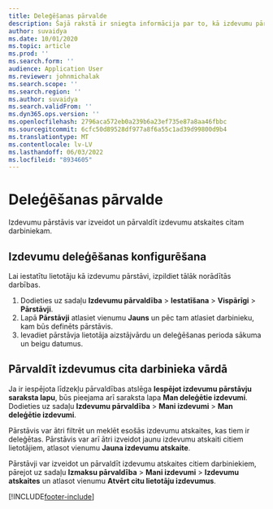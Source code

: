 ```yaml
---
title: Deleģēšanas pārvalde
description: Šajā rakstā ir sniegta informācija par to, kā izdevumu pārstāvis var izveidot un pārvaldīt izdevumu atskaites citam darbiniekam.
author: suvaidya
ms.date: 10/01/2020
ms.topic: article
ms.prod: ''
ms.search.form: ''
audience: Application User
ms.reviewer: johnmichalak
ms.search.scope: ''
ms.search.region: ''
ms.author: suvaidya
ms.search.validFrom: ''
ms.dyn365.ops.version: ''
ms.openlocfilehash: 2796aca572eb0a239b6a23ef735e87a8aa46fbbc
ms.sourcegitcommit: 6cfc50d89528df977a8f6a55c1ad39d99800d9b4
ms.translationtype: MT
ms.contentlocale: lv-LV
ms.lasthandoff: 06/03/2022
ms.locfileid: "8934605"
---
```

# <a name="manage-delegation"></a>Deleģēšanas pārvalde
Izdevumu pārstāvis var izveidot un pārvaldīt izdevumu atskaites citam darbiniekam.

## <a name="configuring-expense-delegation"></a>Izdevumu deleģēšanas konfigurēšana

Lai iestatītu lietotāju kā izdevumu pārstāvi, izpildiet tālāk norādītās darbības. 
1. Dodieties uz sadaļu **Izdevumu pārvaldība** > **Iestatīšana** > **Vispārīgi** > **Pārstāvji**. 
2. Lapā **Pārstāvji** atlasiet vienumu **Jauns** un pēc tam atlasiet darbinieku, kam būs definēts pārstāvis. 
3. Ievadiet pārstāvja lietotāja aizstājvārdu un deleģēšanas perioda sākuma un beigu datumus.

## <a name="manage-expenses-on-behalf-of-another-employee"></a>Pārvaldīt izdevumus cita darbinieka vārdā

Ja ir iespējota līdzekļu pārvaldības atslēga **Iespējot izdevumu pārstāvju saraksta lapu**, būs pieejama arī saraksta lapa **Man deleģētie izdevumi**. Dodieties uz sadaļu **Izdevumu pārvaldība** > **Mani izdevumi** > **Man deleģētie izdevumi**.

Pārstāvis var ātri filtrēt un meklēt esošās izdevumu atskaites, kas tiem ir deleģētas. Pārstāvis var arī ātri izveidot jaunu izdevumu atskaiti citiem lietotājiem, atlasot vienumu **Jauna izdevumu atskaite**.

Pārstāvji var izveidot un pārvaldīt izdevumu atskaites citiem darbiniekiem, pārejot uz sadaļu **Izmaksu pārvaldība** > **Mani izdevumi** > **Izdevumu atskaites** un atlasot vienumu **Atvērt citu lietotāju izdevumus**.


[!INCLUDE[footer-include](../includes/footer-banner.md)]